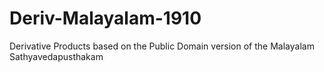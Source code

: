 # Deriv-Malayalam-1910
Derivative Products based on the Public Domain version of the Malayalam Sathyavedapusthakam
